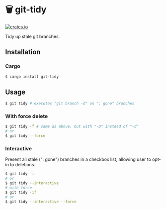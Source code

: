 # 🗑 git-tidy

[![crates.io](https://img.shields.io/crates/v/git-tidy?style=flat-square)](https://crates.io/crates/git-tidy)

Tidy up stale git branches.

## Installation

### Cargo

```bash
$ cargo install git-tidy
```

## Usage

```bash
$ git tidy # executes "git branch -d" on ": gone" branches
```

### With force delete

```bash
$ git tidy -f # same as above, but with "-D" instead of "-d"
# or
$ git tidy --force
```

### Interactive

Present all stale (": gone") branches in a checkbox list, allowing user to opt-in to deletions.

```bash
$ git tidy -i
# or
$ git tidy --interactive
# with force
$ git tidy -if
# or
$ git tidy --interactive --force
```
